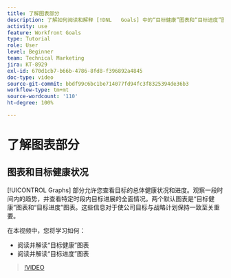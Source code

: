 ```yaml
---
title: 了解图表部分
description: 了解如何阅读和解释 [!DNL   Goals] 中的“目标健康”图表和“目标进度”图表。
activity: use
feature: Workfront Goals
type: Tutorial
role: User
level: Beginner
team: Technical Marketing
jira: KT-8929
exl-id: 670d1cb7-b66b-4786-8fd8-f396892a4845
doc-type: video
source-git-commit: bbdf99c6bc1be714077fd94fc3f8325394de36b3
workflow-type: tm+mt
source-wordcount: '110'
ht-degree: 100%

---
```


# 了解图表部分

## 图表和目标健康状况

[!UICONTROL Graphs] 部分允许您查看目标的总体健康状况和进度。观察一段时间内的趋势，并查看特定时段内目标进展的全面情况。两个默认图表是“目标健康”图表和“目标进度”图表。这些信息对于使公司目标与战略计划保持一致至关重要。

在本视频中，您将学习如何：

* 阅读并解读“目标健康”图表
* 阅读并解读“目标进度”图表

>[!VIDEO](https://video.tv.adobe.com/v/3415917/?quality=12&learn=on&enablevpops=1&captions=chi_hans)
